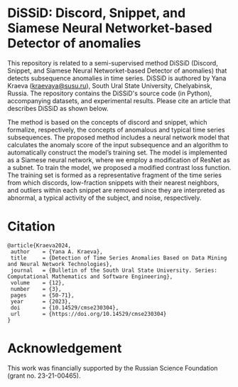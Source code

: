 # DiSSiD: Discord, Snippet, and Siamese Neural Networket-based Detector of anomalies
This repository is related to a semi-supervised method DiSSiD (Discord, Snippet, and Siamese Neural Networket-based Detector of anomalies) that detects subsequence anomalies in time series. DiSSiD is authored by Yana Kraeva (kraevaya@susu.ru), South Ural State University, Chelyabinsk, Russia. The repository contains the DiSSiD's source code (in Python), accompanying datasets, and experimental results. Please cite an article that describes DiSSiD as shown below.

The method is based on the concepts of discord and snippet, which formalize, respectively, the concepts of anomalous and typical time series subsequences. The proposed method includes a neural network model that calculates the anomaly score of the input subsequence and an algorithm to automatically construct the model’s training set. The model is implemented as a Siamese neural network, where we employ a modification of ResNet as a subnet. To train the model, we proposed a modified contrast loss function. The training set is formed as a representative fragment of the time series from which discords, low-fraction snippets with their nearest neighbors, and outliers within each snippet are removed since they are interpreted as abnormal, a typical activity of the subject, and noise, respectively.

# Citation
```
@article{Kraeva2024,
 author    = {Yana A. Kraeva},
 title     = {Detection of Time Series Anomalies Based on Data Mining and Neural Network Technologies},
 journal   = {Bulletin of the South Ural State University. Series: Computational Mathematics and Software Engineering},
 volume    = {12},
 number    = {3},
 pages     = {50-71},
 year      = {2023},
 doi       = {10.14529/cmse230304},
 url       = {https://doi.org/10.14529/cmse230304}
}
```
# Acknowledgement
This work was financially supported by the Russian Science Foundation (grant no. 23-21-00465).
